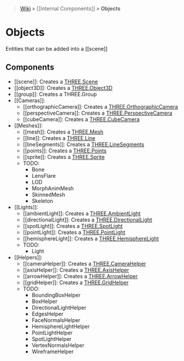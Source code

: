 > [Wiki](Home) » [[Internal Components]] » **Objects**

# Objects

Entities that can be added into a [[scene]]

## Components

* [[scene]]: Creates a [THREE.Scene](http://threejs.org/docs/#Reference/Scenes/Scene)
* [[object3D]]: Creates a [THREE.Object3D](http://threejs.org/docs/#Reference/Core/Object3D)
* [[group]]: Creates a THREE.Group
* [[Cameras]]:
  * [[orthographicCamera]]: Creates a [THREE.OrthographicCamera](http://threejs.org/docs/#Reference/Cameras/OrthographicCamera)
  * [[perspectiveCamera]]: Creates a [THREE.PerspectiveCamera](http://threejs.org/docs/#Reference/Cameras/PerspectiveCamera)
  * [[cubeCamera]]: Creates a [THREE.CubeCamera](http://threejs.org/docs/#Reference/Cameras/CubeCamera)
* [[Meshes]]:
  * [[mesh]]: Creates a [THREE.Mesh](http://threejs.org/docs/#Reference/Objects/Mesh)
  * [[line]]: Creates a [THREE.Line](http://threejs.org/docs/#Reference/Objects/Line)
  * [[lineSegments]]: Creates a [THREE.LineSegments](http://threejs.org/docs/#Reference/Objects/LineSegments)
  * [[points]]: Creates a [THREE.Points](http://threejs.org/docs/#Reference/Objects/Points)
  * [[sprite]]: Creates a [THREE.Sprite](http://threejs.org/docs/#Reference/Objects/Sprite)
  * TODO:
    * Bone
    * LensFlare
    * LOD
    * MorphAnimMesh
    * SkinnedMesh
    * Skeleton
* [[Lights]]:
  * [[ambientLight]]: Creates a [THREE.AmbientLight](http://threejs.org/docs/#Reference/Lights/AmbientLight)
  * [[directionalLight]]: Creates a [THREE.DirectionalLight](http://threejs.org/docs/#Reference/Lights/DirectionalLight)
  * [[spotLight]]: Creates a [THREE.SpotLight](http://threejs.org/docs/#Reference/Lights/SpotLight)
  * [[pointLight]]: Creates a [THREE.PointLight](http://threejs.org/docs/#Reference/Lights/PointLight)
  * [[hemisphereLight]]: Creates a [THREE.HemisphereLight](https://threejs.org/docs/#Reference/Lights/HemisphereLight)
  * TODO:
    * Light
* [[Helpers]]:
  * [[cameraHelper]]: Creates a [THREE.CameraHelper](http://threejs.org/docs/#Reference/Extras.Helpers/CameraHelper)
  * [[axisHelper]]: Creates a [THREE.AxisHelper](http://threejs.org/docs/#Reference/Extras.Helpers/AxisHelper)
  * [[arrowHelper]]: Creates a [THREE.ArrowHelper](http://threejs.org/docs/#Reference/Extras.Helpers/ArrowHelper)
  * [[gridHelper]]: Creates a [THREE.GridHelper](https://threejs.org/docs/index.html#Reference/Extras.Helpers/GridHelper)
  * TODO:
    * BoundingBoxHelper
    * BoxHelper
    * DirectionalLightHelper
    * EdgesHelper
    * FaceNormalsHelper
    * HemisphereLightHelper
    * PointLightHelper
    * SpotLightHelper
    * VertexNormalsHelper
    * WireframeHelper
